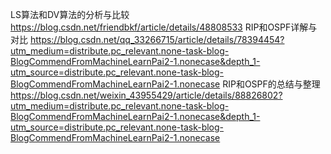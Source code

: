 LS算法和DV算法的分析与比较 https://blog.csdn.net/friendbkf/article/details/48808533 
RIP和OSPF详解与对比 https://blog.csdn.net/qq_33266715/article/details/78394454?utm_medium=distribute.pc_relevant.none-task-blog-BlogCommendFromMachineLearnPai2-1.nonecase&depth_1-utm_source=distribute.pc_relevant.none-task-blog-BlogCommendFromMachineLearnPai2-1.nonecase
RIP和OSPF的总结与整理 https://blog.csdn.net/weixin_43955429/article/details/88826802?utm_medium=distribute.pc_relevant.none-task-blog-BlogCommendFromMachineLearnPai2-1.nonecase&depth_1-utm_source=distribute.pc_relevant.none-task-blog-BlogCommendFromMachineLearnPai2-1.nonecase
